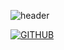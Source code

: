 ![header](https://capsule-render.vercel.app/api?type=waving&color=0:EEFF00,100:a82da8&text=Welcome%20to%20Minttoning%20GitHub%20👋&animation=twinkling&fontColor=E6E6FA&fontSize=35&fontAlignY=40&fontAlign=50&height=200)

[![GITHUB](https://hits.seeyoufarm.com/api/count/incr/badge.svg?url=https%3A%2F%2Fgithub.com%2Fminttoning&count_bg=%23FFFF00&title_bg=%23555555&icon=github.svg&icon_color=%23FFFF00&title=Github&edge_flat=false)](https://github.com/minttoning)

